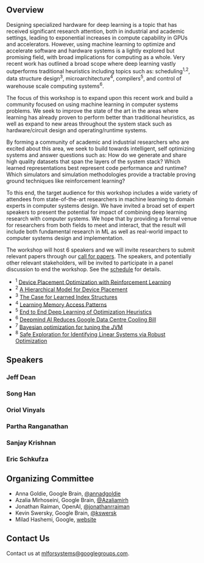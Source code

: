 ## Overview

Designing specialized hardware for deep learning is a topic that has received significant research attention, both in industrial and academic settings, leading to exponential increases in compute capability in GPUs and accelerators. However, using machine learning to optimize and accelerate software and hardware systems is a lightly explored but promising field, with broad implications for computing as a whole. Very recent work has outlined a broad scope where deep learning vastly outperforms traditional heuristics including topics such as: scheduling<sup>1,2</sup>, data structure design<sup>3</sup>, microarchitecture<sup>4</sup>, compilers<sup>5</sup>, and control of warehouse scale computing systems<sup>6</sup>.

The focus of this workshop is to expand upon this recent work and build a community focused on using machine learning in computer systems problems. We seek to improve the state of the art in the areas where learning has already proven to perform better than traditional heuristics, as well as expand to new areas throughout the system stack such as hardware/circuit design and operating/runtime systems.

By forming a community of academic and industrial researchers who are excited about this area, we seek to build towards intelligent, self optimizing systems and answer questions such as: How do we generate and share high quality datasets that span the layers of the system stack? Which learned representations best represent code performance and runtime? Which simulators and simulation methodologies provide a tractable proving ground techniques like reinforcement learning?

To this end, the target audience for this workshop includes a wide variety of attendees from state-of-the-art researchers in machine learning to domain experts in computer systems design. We have invited a broad set of expert speakers to present the potential for impact of combining deep learning research with computer systems. We hope that by providing a formal venue for researchers from both fields to meet and interact, that the result will include both fundamental research in ML as well as real-world impact to computer systems design and implementation.

The workshop will host 6 speakers and we will invite researchers to submit relevant papers through our [call for papers](/call_for_papers.html). The speakers, and potentially other relevant stakeholders, will be invited to participate in a panel discussion to end the workshop. See the [schedule](/schedule.html) for details.

<ul class="footnotes">
<li><sup>1</sup> <a href="https://arxiv.org/abs/1706.04972">Device Placement Optimization with Reinforcement Learning</a></li>
<li><sup>2</sup> <a href="https://openreview.net/forum?id=Hkc-TeZ0W">A Hierarchical Model for Device Placement</a></li>
<li><sup>3</sup> <a href="https://arxiv.org/abs/1712.01208">The Case for Learned Index Structures</a></li>
<li><sup>4</sup> <a href="https://arxiv.org/abs/1803.02329">Learning Memory Access Patterns</a></li>
<li><sup>5</sup> <a href="https://ieeexplore.ieee.org/document/8091247/?reload=true">End to End Deep Learning of Optimization Heuristics</a></li>
<li><sup>6</sup> <a href="https://deepmind.com/blog/deepmind-ai-reduces-google-data-centre-cooling-bill-40/">Deepmind AI Reduces Google Data Centre Cooling Bill</a></li>
<li><sup>7</sup> <a href="https://www.youtube.com/watch?v=YhNl468S8CI">Bayesian optimization for tuning the JVM</a></li>
<li><sup>8</sup> <a href="https://arxiv.org/abs/1711.11165">Safe Exploration for Identifying Linear Systems via Robust Optimization</a></li>
</ul>


## Speakers

### Jeff Dean

### Song Han

### Oriol Vinyals

### Partha Ranganathan

### Sanjay Krishnan

### Eric Schkufza

## Organizing Committee

* Anna Goldie, Google Brain, [@annadgoldie](https://twitter.com/annadgoldie)
* Azalia Mirhoseini, Google Brain, [@Azaliamirh](https://twitter.com/Azaliamirh)
* Jonathan Raiman, OpenAI, [@jonathanrraiman](https://twitter.com/jonathanrraiman)
* Kevin Swersky, Google Brain, [@kswersk](https://twitter.com/kswersk)
* Milad Hashemi, Google, [website](https://hps.ece.utexas.edu/people/miladh/)

## Contact Us

Contact us at [mlforsystems@googlegroups.com](mailto:mlforsystems@googlegroups.com).

